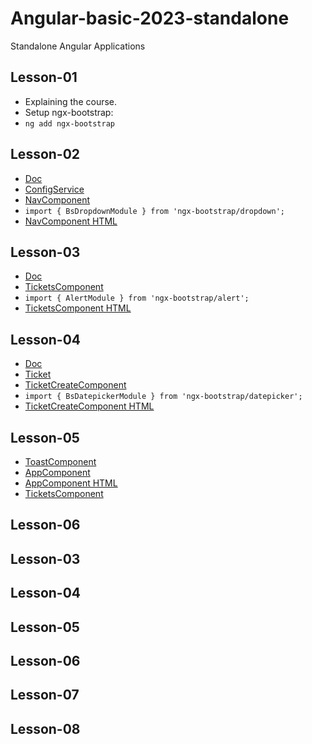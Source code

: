 # Angular-basic-2023-standalone
Standalone Angular Applications

## Lesson-01
- Explaining the course.
- Setup ngx-bootstrap:
- `ng add ngx-bootstrap`

## Lesson-02
- [Doc](https://valor-software.com/ngx-bootstrap/#/components/dropdowns?tab=overview)
- [ConfigService](src\app\service\config.service.ts)
- [NavComponent](src/app/common/nav/nav.component.ts)
- `import { BsDropdownModule } from 'ngx-bootstrap/dropdown';`
- [NavComponent HTML](src\app\common\nav\nav.component.html)

## Lesson-03
- [Doc](https://valor-software.com/ngx-bootstrap/#/components/alerts?tab=overview)
- [TicketsComponent](src\app\ticket\tickets\tickets.component.ts)
- `import { AlertModule } from 'ngx-bootstrap/alert';`
- [TicketsComponent HTML](src\app\ticket\tickets\tickets.component.ts)

## Lesson-04
- [Doc](https://valor-software.com/ngx-bootstrap/#/components/datepicker?tab=overview)
- [Ticket](src\app\model\ticket.ts)
- [TicketCreateComponent](src\app\ticket\ticket-create\ticket-create.component.ts)
- `import { BsDatepickerModule } from 'ngx-bootstrap/datepicker';`
- [TicketCreateComponent HTML](src\app\ticket\ticket-create\ticket-create.component.html)

## Lesson-05
- [ToastComponent](src\app\common\toast.component.ts)
- [AppComponent](src\app\app.component.ts)
- [AppComponent HTML](src\app\app.component.html)
- [TicketsComponent](src\app\ticket\tickets\tickets.component.ts)

## Lesson-06










## Lesson-03





## Lesson-04


## Lesson-05


## Lesson-06


## Lesson-07






## Lesson-08


